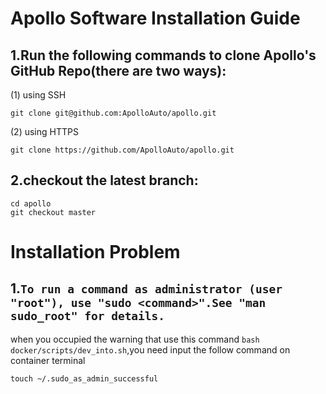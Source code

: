 # Apollo Software Installation Guide
## 1.Run the following commands to clone Apollo's GitHub Repo(there are two ways):  

(1) using SSH        
```
git clone git@github.com:ApolloAuto/apollo.git  
```
(2) using HTTPS       
```
git clone https://github.com/ApolloAuto/apollo.git 
```
## 2.checkout the latest branch:  
```
cd apollo    
git checkout master
```
# Installation Problem
## 1.`To run a command as administrator (user "root"), use "sudo <command>".See "man sudo_root" for details.` 
when you occupied the warning that use this command `bash docker/scripts/dev_into.sh`,you need input the follow command on container terminal
```
touch ~/.sudo_as_admin_successful
```
